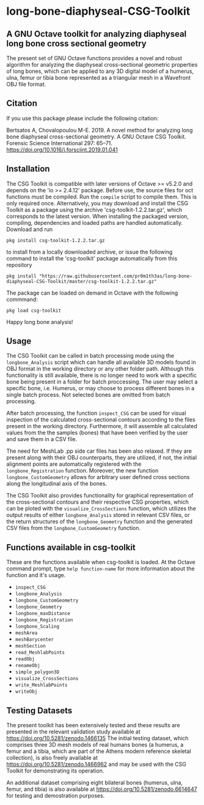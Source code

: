 # long-bone-diaphyseal-CSG-Toolkit

## A GNU Octave toolkit for analyzing diaphyseal long bone cross sectional geometry

The present set of GNU Octave functions provides a novel and robust algorithm for
analyzing the diaphyseal cross-sectional geometric properties of long bones, which
can be applied to any 3D digital model of a humerus, ulna, femur or tibia bone
represented as a triangular mesh in a Wavefront OBJ file format.

## Citation

If you use this package please include the following citation:

Bertsatos A, Chovalopoulou M-E. 2019. A novel method for analyzing long bone diaphyseal 
cross-sectional geometry. A GNU Octave CSG Toolkit. Forensic Science International 297: 65–71. 
https://doi.org/10.1016/j.forsciint.2019.01.041

## Installation

The CSG Toolkit is compatible with later versions of Octave >= v5.2.0 and depends
on the 'io >= 2.4.12' package. Before use, the source files for oct functions must
be compiled. Run the `compile` script to compile them. This is only required once.
Alternatively, you may download and install the CSG Toolkit as a package using
the archive 'csg-toolkit-1.2.2.tar.gz', which corresponds to the latest version.
When installing the packaged version, compiling, dependencies and loaded paths
are handled automatically.
Download and run

 `pkg install csg-toolkit-1.2.2.tar.gz`

to install from a locally downloaded archive, or issue the following command to
install the 'csg-toolkit' package automatically from this repository

 `pkg install "https://raw.githubusercontent.com/pr0m1th3as/long-bone-diaphyseal-CSG-Toolkit/master/csg-toolkit-1.2.2.tar.gz"`

The package can be loaded on demand in Octave with the following commmand:

 `pkg load csg-toolkit`

Happy long bone analysis!

## Usage

The CSG Toolkit can be called in batch processing mode using the `longbone_Analysis`
script which can handle all available 3D models found in OBJ format in the working
directory or any other folder path. Although this functionality is still available,
there is no longer need to work with a specific bone being present in a folder for
batch proccessing. The user may select a specific bone, i.e. Humerus, or may choose
to process different bones in a single batch process. Not selected bones are omitted
from batch processing.

After batch processing, the function `inspect_CSG` can be used for visual inspection
of the calculated cross-sectional contours according to the files present in the
working directory. Furthermore, it will assemble all calculated values from the
the samples (bones) that have been verified by the user and save them in a CSV file.

The need for MeshLab .pp side car files has been also relaxed. If they are present
along with their OBJ counterparts, they are utilized, if not, the initial alignment
points are automatically registered with the `longbone_Registration` function.
Moreover, the new function `longbone_CustomGeometry` allows for arbitrary user
defined cross sections along the longitudinal axis of the bones.

The CSG Toolkit also provides functionality for graphical representation of the
cross-sectional contours and their respective CSG properties, which can be ploted
with the `visualize_CrossSections` function, which utilizes the output results of
either `longbone_Analysis` stored in relevant CSV files, or the return structures
of the `longbone_Geometry` function and the generated CSV files from the
`longbone_CustomGeometry` function.

## Functions available in csg-toolkit

These are the functions available when csg-toolkit is loaded.
At the Octave command prompt, type `help function-name` for more information
about the function and it's usage.

* `inspect_CSG`
* `longbone_Analysis`
* `longbone_CustomGeometry`
* `longbone_Geometry`
* `longbone_maxDistance`
* `longbone_Registration`
* `longbone_Scaling`
* `meshArea`
* `meshBarycenter`
* `meshSection`
* `read_MeshlabPoints`
* `readObj`
* `renameObj`
* `simple_polygon3D`
* `visualize_CrossSections`
* `write_MeshlabPoints`
* `writeObj`

## Testing Datasets

The present toolkit has been extensively tested and these results are presented
in the relevant validation study available at https://doi.org/10.5281/zenodo.1466135
The initial testing dataset, which comprises three 3D mesh models of real humans
bones (a humerus, a femur and a tibia, which are part of the Athens modern reference
skeletal collection), is also freely available at https://doi.org/10.5281/zenodo.1466962
and may be used with the CSG Toolkit for demonstrating its operation. 

An additional dataset comprising eight bilateral bones (humerus, ulna, femur, and
tibia) is also available at https://doi.org/10.5281/zenodo.6614647 for testing and
demostration purposes.

